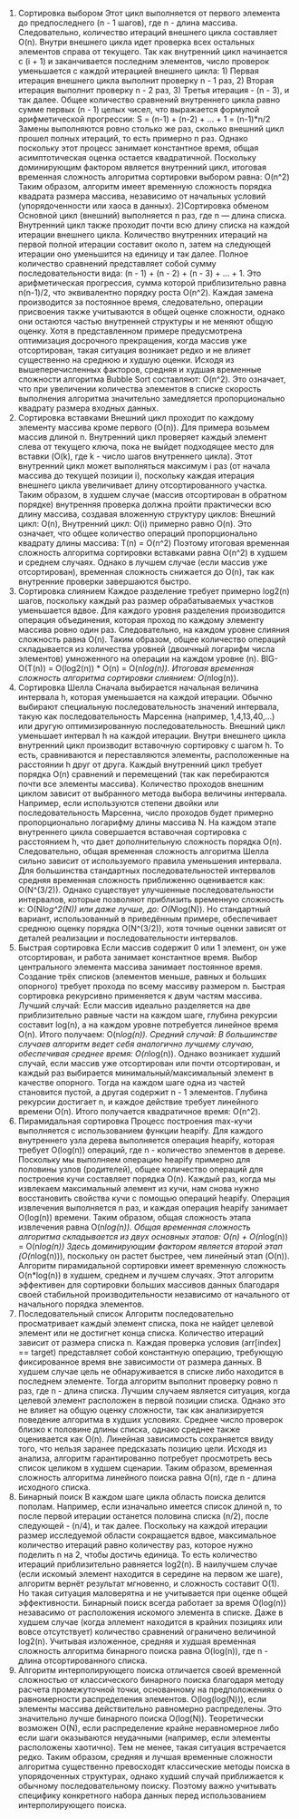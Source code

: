 1) Сортировка выбором
Этот цикл выполняется от первого элемента до предпоследнего (n - 1 шагов), где n - длина массива. Следовательно, количество итераций внешнего цикла составляет O(n). Внутри внешнего цикла идет проверка всех остальных элементов справа от текущего. Так как внутренний цикл начинается с (i + 1) и заканчивается последним элементов, число проверок уменьшается с каждой итерацией внешнего цикла: 1) Первая итерация внешнего цикла выполнит проверку n - 1 раз, 2) Вторая итерация выполнит проверку n - 2 раз, 3) Третья итерация - (n - 3), и так далее. Общее количество сравнений внутреннего цикла равно сумме первых (n - 1) целых чисел, что выражается формулой арифметической прогрессии:
S = (n-1) + (n-2) + ... + 1 = (n-1)*n/2
Замены выполняются ровно столько же раз, сколько внешний цикл прошел полных итераций, то есть примерно 
n раз. Однако поскольку этот процесс занимает константное время, общая асимптотическая оценка остается квадратичной. Поскольку доминирующим фактором является внутренний цикл, итоговая временная сложность алгоритма сортировки выбором равна:
O(n^2) 
Таким образом, алгоритм имеет временную сложность порядка квадрата размера массива, независимо от начальных условий (упорядоченности или хаоса в данных).
2)Сортировка обменом
Основной цикл (внешний) выполняется n раз, где n — длина списка. Внутренний цикл также проходит почти всю длину списка на каждой итерации внешнего цикла. Количество внутренних итераций на первой полной итерации составит около n, затем на следующей итерации оно уменьшится на единицу и так далее. Полное количество сравнений представляет собой сумму последовательности вида: 
(n - 1) + (n - 2) + (n - 3) + … + 1. Это арифметическая прогрессия, сумма которой приблизительно равна n(n-1)/2, что эквивалентно порядку роста O(n^2). Каждая замена производится за постоянное время, следовательно, операции присвоения также учитываются в общей оценке сложности, однако они остаются частью внутренней структуры и не меняют общую оценку. Хотя в представленном примере предусмотрена оптимизация досрочного прекращения, когда массив уже отсортирован, такая ситуация возникает редко и не влияет существенно на среднюю и худшую оценки. Исходя из вышеперечисленных факторов, средняя и худшая временные сложности алгоритма Bubble Sort составляют: O(n^2). Это означает, что при увеличении количества элементов в списке скорость выполнения алгоритма значительно замедляется пропорционально квадрату размера входных данных.
3) Сортировка вставками
Внешний цикл проходит по каждому элементу массива кроме первого (O(n)). Для примера возьмем массив длиной n. Внутренний цикл проверяет каждый элемент слева от текущего ключа, пока не выйдет подходящее место для вставки (O(k), где k - число шагов внутреннего цикла). Этот внутренний цикл может выполняться максимум i раз (от начала массива до текущей позиции i), поскольку каждая итерация внешнего цикла увеличивает длину отсортированного участка. Таким образом, в худшем случае (массив отсортирован в обратном порядке) внутренняя проверка должна пройти практически всю длину массива, создавая вложенную структуру циклов: Внешний цикл: O(n), Внутренний цикл: O(i) примерно равно O(n). Это означает, что общее количество операций пропорционально квадрату длины массива: 
T(n) = O(n^2)
Поэтому итоговая временная сложность алгоритма сортировки вставками равна O(n^2) в худшем и среднем случаях. Однако в лучшем случае (если массив уже отсортирован), временная сложность снижается до O(n), так как внутренние проверки завершаются быстро.
4) Сортировка слиянием
Каждое разделение требует примерно log2(n) шагов, поскольку каждый раз размер обрабатываемых участков уменьшается вдвое. Для каждого уровня разделения производится операция объединения, которая проход по каждому элементу массива ровно один раз. Следовательно, на каждом уровне слияния сложность равна O(n). Таким образом, общее количество операций складывается из количества уровней (двоичный логарифм числа элементов) умноженного на операции на каждом уровне (n). BIG-O(T(n)) = O(log2(n)) * O(n) = O(n*log(n)). Итоговая временная сложность алгоритма сортировки слиянием: O(n*log(n)).
5) Сортировка Шелла
Сначала выбирается начальная величина интервала h, которая уменьшается на каждой итерации. Обычно выбирают специальную последовательность значений интервала, такую как последовательность Марсенна (например, 1,4,13,40,…) или другую оптимизированную последовательность. Внешний цикл уменьшает интервал 
h на каждой итерации. Внутри внешнего цикла внутренний цикл производит вставочную сортировку с шагом h. То есть, сравниваются и переставляются элементы, расположенные на расстоянии h друг от друга. Каждый внутренний цикл требует порядка O(n) сравнений и перемещений (так как перебираются почти все элементы массива). Количество проходов внешним циклом зависит от выбранного метода выбора величины интервала. Например, если используются степени двойки или последовательность Марсенна, число проходов будет примерно пропорционально логарифму длины массива N. На каждом этапе внутреннего цикла совершается вставочная сортировка с расстоянием h, что дает дополнительную сложность порядка O(n). Следовательно, общая временная сложность алгоритма Шелла сильно зависит от используемого правила уменьшения интервала. Для большинства стандартных последовательностей интервалов средняя временная сложность приближенно оценивается как: O(N^(3/2)). Однако существует улучшенные последовательности интервалов, которые позволяют приблизить временную сложность к: 
O(N*log^2(N)) или даже лучше, до: 
O(N*log(N)).
Но стандартный вариант, использованный в приведённым примере, обеспечивает среднюю оценку порядка O(N^(3/2)), хотя точные оценки зависят от деталей реализации и последовательности интервалов.
6) Быстрая сортировка
Если массив содержит 0 или 1 элемент, он уже отсортирован, и работа занимает константное время. Выбор центрального элемента массива занимает постоянное время. Создание трёх списков (элементов меньше, равных и больших опорного) требует прохода по всему массиву размером n. Быстрая сортировка рекурсивно применяется к двум частям массива. Лучший случай: Если массив идеально разделяется на две приблизительно равные части на каждом шаге, глубина рекурсии составит log(n), а на каждом уровне потребуется линейное время O(n). Итого получаем:
O(n*log(n)). Средний случай: В большинстве случаев алгоритм ведет себя аналогично лучшему случаю, обеспечивая среднее время:
O(n*log(n)). Однако возникает худший случай, если массив уже отсортирован или почти отсортирован, и каждый раз выбирается минимальный/максимальный элемент в качестве опорного. Тогда на каждом шаге одна из частей становится пустой, а другая содержит n - 1 элементов. Глубина рекурсии достигает n, и каждое действие требует линейного времени O(n). Итого получается квадратичное время: 
O(n^2).
7) Пирамидальная сортировка
Процесс построения max-кучи выполняется с использованием функции heapify. Для каждого внутреннего узла дерева выполняется операция heapify, которая требует O(log(n)) операций, где n - количество элементов в дереве. Поскольку мы выполняем операцию heapify примерно для половины узлов (родителей), общее количество операций для построения кучи составляет порядка O(n). Каждый раз, когда мы извлекаем максимальный элемент из кучи, нам снова нужно восстановить свойства кучи с помощью операций heapify. Операция извлечения выполняется n раз, и каждая операция heapify занимает O(log(n)) времени. Таким образом, общая сложность этапа извлечения равна O(n*log(n)). Общая временная сложность алгоритма складывается из двух основных этапов:
O(n) + O(n*log(n)) = O(n*log(n))
Здесь доминирующим фактором является второй этап (O(n*log(n))), поскольку он растет быстрее, чем линейный этап (O(n)). 
Алгоритм пирамидальной сортировки имеет временную сложность O(n*log(n)) в худшем, среднем и лучшем случаях. Этот алгоритм эффективен для сортировки больших массивов данных благодаря своей стабильной производительности независимо от начального от начального порядка элементов.
8) Последовательный список
Алгоритм последовательно просматривает каждый элемент списка, пока не найдет целевой элемент или не достигнет конца списка. Количество итераций зависит от размера списка n. Каждая проверка условия (arr[index] == target) представляет собой константную операцию, требующую фиксированное время вне зависимости от размера данных. В худшем случае цель не обнаруживается в списке либо находится в последнем элементе. Тогда алгоритм выполнит проверку ровно n раз, где n - длина списка. Лучшим случаем является ситуация, когда целевой элемент расположен в первой позиции списка. Однако это не влияет на общую оценку сложности, так как анализируется поведение алгоритма в худших условиях. Среднее число проверок близко к половине длины списка, однако среднее также оценивается как O(n). Линейная зависимость сохраняется ввиду того, что нельзя заранее предсказать позицию цели. Исходя из анализа, алгоритм гарантированно потребует просмотреть весь список целиком в худшем сценарии. Таким образом, временная сложность алгоритма линейного поиска равна O(n), где n - длина исходного списка.
9) Бинарный поиск
В каждом шаге цикла область поиска делится пополам. Например, если изначально имеется список длиной n,  то после первой итерации останется половина списка (n/2), после следующей - (n/4), и так далее. Поскольку на каждой итерации размер исследуемой области сокращается вдвое, максимальное количество итераций равно количеству раз, которое нужно поделить n на 2, чтобы достичь единица. То есть количество итераций приблизительно равняется log2(n). В наилучшем случае (если искомый элемент находится в середине на первом же шаге), алгоритм вернёт результат мгновенно, и сложность составит O(1). Но такая ситуация маловерятна и не учитывается при оценке общей эффективности. Бинарный поиск всегда работает за время O(log(n)) незавасимо от расположения искомого элемента в списке. Даже в худшем случае (когда эллемент находится в крайних позициях или вовсе отсутствует) количество сравнений ограничено величиной log2(n). Учитывая изложенное, средняя и худшая временная сложность алгоритма бинарного поиска равна O(log(n)), где n - длина отсортированного списка.
10) Алгоритм интерполирующего поиска отличается своей временной сложностью от классического бинарного поиска благодаря методу расчета промежуточной точки, основанному на предположениях о равномерности распределения элементов. O(log(log(N))), если элементы массива действительно равномерно распределены. Это значительно лучше бинарного поиска O(log(N)). Теоретически возможен O(N), если распределение крайне неравномерное либо если шаги оказываются неудачными (например, если элементы расположены хаотично). Тем не менее, такая ситуация встречается редко. Таким образом, средняя и лучшая временные сложности алгоритма существенно превосходят классические методы поиска в упорядоченных структурах, однако худший случай приближается к обычному последовательному поиску. Поэтому важно учитывать специфику конкретного набора данных перед использованием интерполирующего поиска. 
